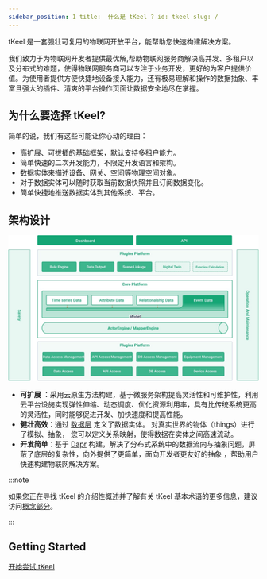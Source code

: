 ```yaml
---
sidebar_position: 1 title:  什么是 tKeel ? id: tkeel slug: /
---
```


tKeel 是一套强壮可复用的物联网开放平台，能帮助您快速构建解决方案。

我们致力于为物联网开发者提供最优解,帮助物联网服务商解决高并发、多租户以及分布式的难题，使得物联网服务商可以专注于业务开发，更好的为客户提供价值。为使用者提供方便快捷地设备接入能力，还有极易理解和操作的数据抽象、丰富且强大的插件、清爽的平台操作页面让数据安全地尽在掌握。

## 为什么要选择 tKeel?

简单的说，我们有这些可能让你心动的理由：

* 高扩展、可拔插的基础框架，默认支持多租户能力。
* 简单快速的二次开发能力，不限定开发语言和架构。
* 数据实体来描述设备、网关、空间等物理空间对象。
* 对于数据实体可以随时获取当前数据快照并且订阅数据变化。
* 简单快捷地推送数据实体到其他系统、平台。

## 架构设计

![image demo](/images/docs/system.png)

* **可扩展**
  ：采用云原生方法构建，基于微服务架构提高灵活性和可维护性，利用云平台设施实现弹性伸缩、动态调度、优化资源利用率，具有比传统系统更高的灵活性，同时能够促进开发、加快速度和提高性能。
* **健壮高效**：通过 [数据层](./concepts/core.md) 定义了数据实体。 对真实世界的物体（things）进行了模拟、抽象，
  您可以定义关系映射，使得数据在实体之间高速流动。
* **开发简单**：基于 [Dapr](https://dapr.io/)
  构建，解决了分布式系统中的数据流向与抽象问题，屏蔽了底层的复杂性，向外提供了更简单，面向开发者更友好的抽象 ，帮助用户快速构建物联网解决方案。

:::note

如果您正在寻找 tKeel 的介绍性概述并了解有关 tKeel 基本术语的更多信息，建议访问[概念部分](./concepts/platform.md)。

:::

## Getting Started

[开始尝试 tKeel](getting_started/guide)



